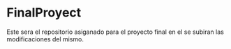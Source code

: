 # FinalProyect
Este sera el repositorio asiganado para el proyecto final en el se subiran las modificaciones del mismo.
